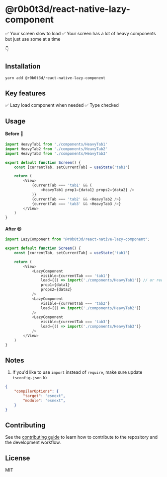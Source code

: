 # @r0b0t3d/react-native-lazy-component

✅ Your screen slow to load
✅ Your screen has a lot of heavy components but just use some at a time

👇
## Installation

```sh
yarn add @r0b0t3d/react-native-lazy-component
```

## Key features

✅ Lazy load component when needed
✅ Type checked

## Usage

#### Before 🙁

```js
import HeavyTab1 from './components/HeavyTab1'
import HeavyTab2 from './components/HeavyTab2'
import HeavyTab3 from './components/HeavyTab3'

export default function Screen() {
    const [currentTab, setCurrentTab] = useState('tab1')

    return (
        <View>
            {currentTab === 'tab1' && (
                <HeavyTab1 prop1={data1} props2={data2} />
            )}
            {currentTab === 'tab2' && <HeavyTab2 />}
            {currentTab === 'tab3' && <HeavyTab3 />}
        </View>
    )
}
```
#### After 😍

```js
import LazyComponent from "@r0b0t3d/react-native-lazy-component";

export default function Screen() {
    const [currentTab, setCurrentTab] = useState('tab1')

    return (
        <View>
            <LazyComponent
                visible={currentTab === 'tab1'}
                load={() => import('./components/HeavyTab1')} // or require('./components/HeavyTab1')
                prop1={data1}
                props2={data2}
            />
            <LazyComponent
                visible={currentTab === 'tab2'}
                load={() => import('./components/HeavyTab2')}
            />
            <LazyComponent
                visible={currentTab === 'tab3'}
                load={() => import('./components/HeavyTab3')}
            />
        </View>
    )
}
```

## Notes
1. If you'd like to use `import` instead of `require`, make sure update `tsconfig.json` to
```json
{
    "compilerOptions": {
        "target": "esnext",
        "module": "esnext",
    }
}
```
## Contributing

See the [contributing guide](CONTRIBUTING.md) to learn how to contribute to the repository and the development workflow.

## License

MIT
